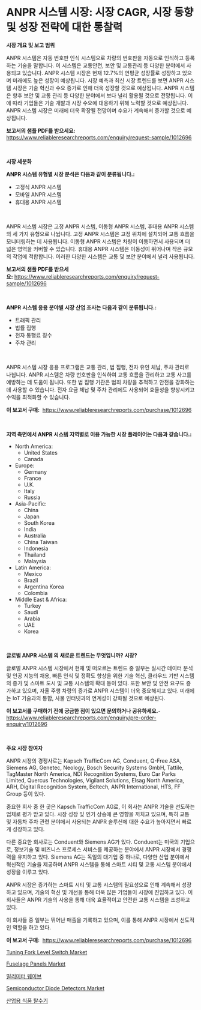 <p><h1>ANPR 시스템 시장: 시장 CAGR, 시장 동향 및 성장 전략에 대한 통찰력</h1></p><p><strong>시장 개요 및 보고 범위</strong></p>
<p><p>ANPR 시스템은 자동 번호판 인식 시스템으로 차량의 번호판을 자동으로 인식하고 등록하는 기술을 말합니다. 이 시스템은 교통안전, 보안 및 교통관리 등 다양한 분야에서 사용되고 있습니다. ANPR 시스템 시장은 현재 12.7%의 연평균 성장률로 성장하고 있으며 미래에도 높은 성장이 예상됩니다. 시장 예측과 최신 시장 트렌드를 보면 ANPR 시스템 시장은 기술 혁신과 수요 증가로 인해 더욱 성장할 것으로 예상됩니다. ANPR 시스템은 향후 보안 및 교통 관리 등 다양한 분야에서 보다 널리 활용될 것으로 전망됩니다. 이에 따라 기업들은 기술 개발과 시장 수요에 대응하기 위해 노력할 것으로 예상됩니다. ANPR 시스템 시장은 미래에 더욱 확장될 전망이며 수요가 계속해서 증가할 것으로 예상됩니다.</p></p>
<p><strong>보고서의 샘플 PDF를 받으세요:</strong> <a href="https://www.reliableresearchreports.com/enquiry/request-sample/1012696">https://www.reliableresearchreports.com/enquiry/request-sample/1012696</a></p>
<p>&nbsp;</p>
<p><strong>시장 세분화</strong></p>
<p><strong>ANPR 시스템 유형별 시장 분석은 다음과 같이 분류됩니다.:</strong></p>
<p><ul><li>고정식 ANPR 시스템</li><li>모바일 ANPR 시스템</li><li>휴대용 ANPR 시스템</li></ul></p>
<p>&nbsp;</p>
<p><p>ANPR 시스템 시장은 고정 ANPR 시스템, 이동형 ANPR 시스템, 휴대용 ANPR 시스템의 세 가지 유형으로 나뉩니다. 고정 ANPR 시스템은 고정 위치에 설치되어 교통 흐름을 모니터링하는 데 사용됩니다. 이동형 ANPR 시스템은 차량이 이동하면서 사용되며 더 넓은 영역을 커버할 수 있습니다. 휴대용 ANPR 시스템은 이동성이 뛰어나며 작은 규모의 작업에 적합합니다. 이러한 다양한 시스템은 교통 및 보안 분야에서 널리 사용됩니다.</p></p>
<p><strong>보고서의 샘플 PDF를 받으세요:</strong>&nbsp;<a href="https://www.reliableresearchreports.com/enquiry/request-sample/1012696">https://www.reliableresearchreports.com/enquiry/request-sample/1012696</a></p>
<p>&nbsp;</p>
<p><strong> ANPR 시스템 응용 분야별 시장 산업 조사는 다음과 같이 분류됩니다.:</strong></p>
<p><ul><li>트래픽 관리</li><li>법률 집행</li><li>전자 통행료 징수</li><li>주차 관리</li></ul></p>
<p>&nbsp;</p>
<p><p>ANPR 시스템 시장 응용 프로그램은 교통 관리, 법 집행, 전자 유인 체납, 주차 관리로 나뉩니다. ANPR 시스템은 차량 번호판을 인식하여 교통 흐름을 관리하고 교통 사고를 예방하는 데 도움이 됩니다. 또한 법 집행 기관은 범죄 차량을 추적하고 안전을 강화하는 데 사용할 수 있습니다. 전자 요금 체납 및 주차 관리에도 사용되어 효율성을 향상시키고 수익을 최적화할 수 있습니다.</p></p>
<p><strong>이 보고서 구매:</strong>&nbsp; <a href="https://www.reliableresearchreports.com/purchase/1012696">https://www.reliableresearchreports.com/purchase/1012696</a></p>
<p>&nbsp;</p>
<p><strong>지역 측면에서 ANPR 시스템 지역별로 이용 가능한 시장 플레이어는 다음과 같습니다.:</strong></p>
<p><ul>
    <li>
        North America:
        <ul>
            <li>United States</li>
            <li>Canada</li>
        </ul>
    </li>
    <li>
        Europe:
        <ul>
            <li>Germany</li>
            <li>France</li>
            <li>U.K.</li>
            <li>Italy</li>
            <li>Russia</li>
        </ul>
    </li>
    <li>
        Asia-Pacific:
        <ul>
            <li>China</li>
            <li>Japan</li>
            <li>South Korea</li>
            <li>India</li>
            <li>Australia</li>
            <li>China Taiwan</li>
            <li>Indonesia</li>
            <li>Thailand</li>
            <li>Malaysia</li>
        </ul>
    </li>
    <li>
        Latin America:
        <ul>
            <li>Mexico</li>
            <li>Brazil</li>
            <li>Argentina Korea</li>
            <li>Colombia</li>
        </ul>
    </li>
    <li>
        Middle East & Africa:
        <ul>
            <li>Turkey</li>
            <li>Saudi</li>
            <li>Arabia</li>
            <li>UAE</li>
            <li>Korea</li>
        </ul>
    </li>
    </ul></p>
<p>&nbsp;</p>
<p><strong>글로벌 ANPR 시스템 의 새로운 트렌드는 무엇입니까? 시장?</strong></p>
<p><p>글로벌 ANPR 시스템 시장에서 현재 및 떠오르는 트렌드 중 일부는 실시간 데이터 분석 및 인공 지능의 채용, 빠른 인식 및 정확도 향상을 위한 기술 혁신, 클라우드 기반 시스템의 증가 및 스마트 도시 및 교통 시스템의 확대 등이 있다. 또한 보안 및 안전 요구도 증가하고 있으며, 자율 주행 차량의 증가로 ANPR 시스템이 더욱 중요해지고 있다. 미래에는 IoT 기술과의 통합, 사물 인터넷과의 연계성이 강화될 것으로 예상된다.</p></p>
<p><strong>이 보고서를 구매하기 전에 궁금한 점이 있으면 문의하거나 공유하세요.</strong>- <a href="https://www.reliableresearchreports.com/enquiry/pre-order-enquiry/1012696">https://www.reliableresearchreports.com/enquiry/pre-order-enquiry/1012696</a></p>
<p>&nbsp;</p>
<p><strong>주요 시장 참여자</strong></p>
<p><p>ANPR 시장의 경쟁사로는 Kapsch TrafficCom AG, Conduent, Q-Free ASA, Siemens AG, Genetec, Neology, Bosch Security Systems GmbH, Tattile, TagMaster North America, NDI Recognition Systems, Euro Car Parks Limited, Quercus Technologies, Vigilant Solutions, Elsag North America, ARH, Digital Recognition System, Beltech, ANPR International, HTS, FF Group 등이 있다.</p><p>중요한 회사 중 한 곳은 Kapsch TrafficCom AG로, 이 회사는 ANPR 기술을 선도하는 업체로 평가 받고 있다. 시장 성장 및 인기 상승에 큰 영향을 끼치고 있으며, 특히 교통 및 자동차 주차 관련 분야에서 사용되는 ANPR 솔루션에 대한 수요가 높아지면서 빠르게 성장하고 있다. </p><p>다른 중요한 회사로는 Conduent와 Siemens AG가 있다. Conduent는 미국의 기업으로, 정보기술 및 비즈니스 프로세스 서비스를 제공하는 분야에서 ANPR 시장에서 경쟁력을 유지하고 있다. Siemens AG는 독일의 대기업 중 하나로, 다양한 산업 분야에서 혁신적인 기술을 제공하며 ANPR 시스템을 통해 스마트 시티 및 교통 시스템 분야에서 성장을 이루고 있다.</p><p>ANPR 시장은 증가하는 스마트 시티 및 교통 시스템의 필요성으로 인해 계속해서 성장하고 있으며, 기술의 혁신 및 개선을 통해 더욱 많은 기업들이 시장에 진입하고 있다. 이 회사들은 ANPR 기술의 사용을 통해 더욱 효율적이고 안전한 교통 시스템을 조성하고 있다. </p><p>이 회사들 중 일부는 뛰어난 매출을 기록하고 있으며, 이를 통해 ANPR 시장에서 선도적인 역할을 하고 있다.</p></p>
<p><strong>이 보고서 구매:</strong>&nbsp;&nbsp;<a href="https://www.reliableresearchreports.com/purchase/1012696">https://www.reliableresearchreports.com/purchase/1012696</a></p>
<p><p><a href="https://github.com/joannagoyvaerts/Market-Research-Report-List-2/blob/main/tuning-fork-level-switch-market.md">Tuning Fork Level Switch Market</a></p><p><a href="https://issuu.com/reportprime-2/docs/fuselage-panels-market-size-2030.pptx">Fuselage Panels Market</a></p><p><a href="https://github.com/vsckjg50460/Market-Research-Report-List-1/blob/main/774149111384.md">밀리미터 웨이브</a></p><p><a href="https://github.com/abdelrhmankishk22/Market-Research-Report-List-3/blob/main/semiconductor-diode-detectors-market.md">Semiconductor Diode Detectors Market</a></p><p><a href="https://github.com/GabrielBlanda5656/Market-Research-Report-List-1/blob/main/231076311385.md">산업용 식품 탈수기</a></p></p>
